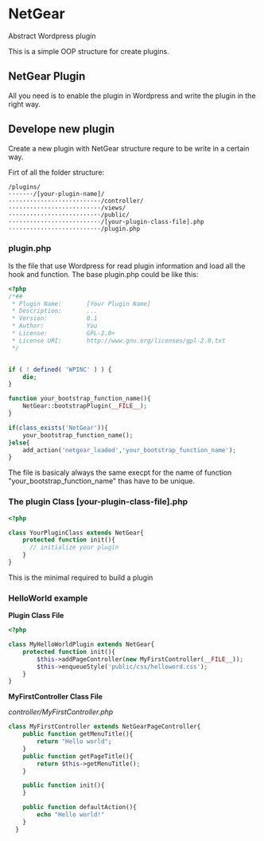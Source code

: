 # NetGear
Abstract Wordpress plugin

This is a simple OOP structure for create plugins.

## NetGear Plugin
All you need is to enable the plugin in Wordpress and write the plugin in the right way.

## Develope new plugin
Create a new plugin with NetGear structure requre to be write in a certain way.

Firt of all the folder structure:

    /plugins/
    ·······/[your-plugin-name]/
    ··························/controller/
    ··························/views/
    ··························/public/
    ··························/[your-plugin-class-file].php
    ··························/plugin.php

### plugin.php
Is the file that use Wordpress for read plugin information and load all the hook and function.
The base plugin.php could be like this:
```php
<?php
/*##
 * Plugin Name:       [Your Plugin Name]
 * Description:       ...
 * Version:           0.1
 * Author:            You
 * License:           GPL-2.0+
 * License URI:       http://www.gnu.org/licenses/gpl-2.0.txt
 */


if ( ! defined( 'WPINC' ) ) {
    die;
}

function your_bootstrap_function_name(){
    NetGear::bootstrapPlugin(__FILE__);
}

if(class_exists('NetGear')){
    your_bootstrap_function_name();
}else{
    add_action('netgear_loaded','your_bootstrap_function_name');
}

```
The file is basicaly always the same execpt for the name of function "your_bootstrap_function_name" thas have to be unique.

### The plugin Class [your-plugin-class-file].php
```php
<?php

class YourPluginClass extends NetGear{
    protected function init(){
      // initialize your plugin
    }
}
```
This is the minimal required to build a plugin

### HelloWorld example
**Plugin Class File**
```php
<?php

class MyHelloWorldPlugin extends NetGear{
    protected function init(){
        $this->addPageController(new MyFirstController(__FILE__));
        $this->enqueueStyle('public/css/helloword.css');
    }
}
```
**MyFirstController Class File**

*controller/MyFirstController.php*
```php
class MyFirstController extends NetGearPageController{
    public function getMenuTitle(){
        return "Hello world";
    }
    public function getPageTitle(){
        return $this->getMenuTitle();
    }

    public function init(){
    }

    public function defaultAction(){
        echo "Hello world!"
    }
  }
```
